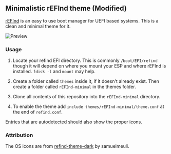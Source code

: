 ## Minimalistic rEFInd theme (Modified)

[rEFInd](http://www.rodsbooks.com/refind/) is an easy to use boot manager for UEFI
based systems. This is a clean and minimal theme for it.

![Preview](https://i.ibb.co/ChT1PTm/refind.png)

### Usage

 1. Locate your refind EFI directory. This is commonly `/boot/EFI/refind`
    though it will depend on where you mount your ESP and where rEFInd is
    installed. `fdisk -l` and `mount` may help.

 2. Create a folder called `themes` inside it, if it doesn't already exist. Then create a folder called `rEFInd-minimal` in the themes folder.

 3. Clone all contents of this repository into the `rEFInd-minimal` directory.

 4. To enable the theme add `include themes/rEFInd-minimal/theme.conf` at the end of
    `refind.conf`.

Entries that are autodetected should also show the proper icons.

### Attribution

The OS icons are from [refind-theme-dark] by samuelmeuli.


[refind-theme-dark]: https://github.com/samuelmeuli/refind-theme-dark
